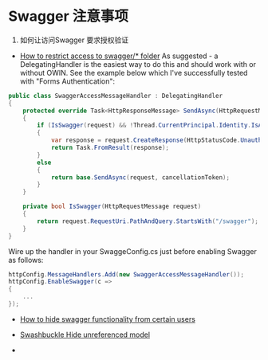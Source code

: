# Swagger 注意事项

1. 如何让访问Swagger 要求授权验证

* [How to restrict access to swagger/* folder](https://github.com/domaindrivendev/Swashbuckle/issues/384)
As suggested - a DelegatingHandler is the easiest way to do this and should work with or without OWIN. See the example below which I've successfully tested with "Forms Authentication":
``` cs
public class SwaggerAccessMessageHandler : DelegatingHandler
{
    protected override Task<HttpResponseMessage> SendAsync(HttpRequestMessage request, CancellationToken cancellationToken)
    {
        if (IsSwagger(request) && !Thread.CurrentPrincipal.Identity.IsAuthenticated)
        {
            var response = request.CreateResponse(HttpStatusCode.Unauthorized);
            return Task.FromResult(response);
        }
        else
        {
            return base.SendAsync(request, cancellationToken);
        }
    }

    private bool IsSwagger(HttpRequestMessage request)
    {
        return request.RequestUri.PathAndQuery.StartsWith("/swagger");
    }
}
```  
Wire up the handler in your SwaggeConfig.cs just before enabling Swagger as follows:  
```cs
httpConfig.MessageHandlers.Add(new SwaggerAccessMessageHandler());
httpConfig.EnableSwagger(c =>
{
    ...
});
```

* [How to hide swagger functionality from certain users](https://github.com/domaindrivendev/Swashbuckle/issues/601)

* [Swashbuckle Hide unreferenced model
](https://stackoverflow.com/questions/46116507/swashbuckle-hide-unreferenced-model/46122090#46122090)
* 